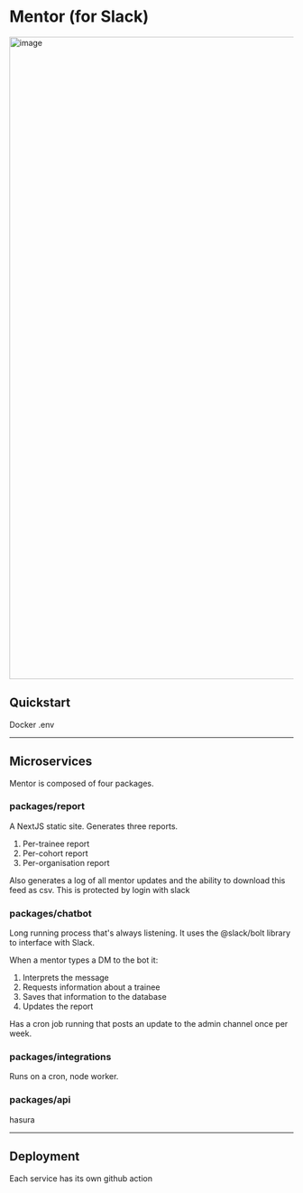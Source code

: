 # Mentor (for Slack)

<img width="1138" alt="image" src="https://user-images.githubusercontent.com/1271197/169831301-bd14075c-09dd-416c-beaa-2ffa12a4fc51.png">

## Quickstart

Docker
.env

---

## Microservices

Mentor is composed of four packages.

### packages/report

A NextJS static site. Generates three reports.

1. Per-trainee report
2. Per-cohort report
3. Per-organisation report

Also generates a log of all mentor updates and the ability to download this feed as csv. This is protected by login with slack

### packages/chatbot

Long running process that's always listening. It uses the @slack/bolt library to interface with Slack.

When a mentor types a DM to the bot it:

1. Interprets the message
2. Requests information about a trainee
3. Saves that information to the database
4. Updates the report

Has a cron job running that posts an update to the admin channel once per week.

### packages/integrations

Runs on a cron, node worker.

### packages/api

hasura

---

## Deployment

Each service has its own github action
